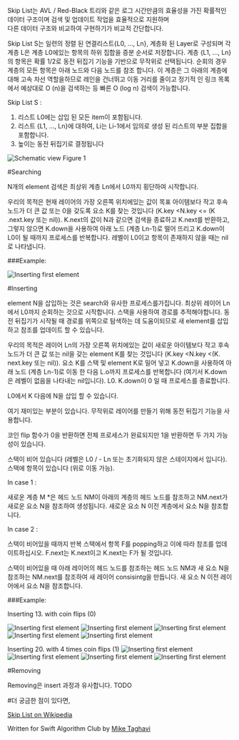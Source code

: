 Skip List는 AVL / Red-Black 트리와 같은 로그 시간만큼의 효율성을 가진 확률적인 데이터 구조이며 검색 및 업데이트 작업을 효율적으로 지원하며  
다른 데이터 구조와 비교하여 구현하기가 비교적 간단합니다.

Skip List S는 일련의 정렬 된 연결리스트{L0, ..., Ln}, 계층화 된 Layer로 구성되며 각 계층 L은 계층 L0에있는 항목의 하위 집합을 증분 순서로 저장합니다. 계층 {L1, ..., Ln}의 항목은 확률 1/2로 동전 뒤집기 기능을 기반으로 무작위로 선택됩니다. 순회의 경우 계층의 모든 항목은 아래 노드와 다음 노드를 참조 합니다. 이 계층은 그 아래의 계층에 대해 고속 차선 역할을하므로 레인을 건너뛰고 이동 거리를 줄이고 정기적 인 링크 목록에서 예상대로 O (n)을 검색하는 등 빠른 O (log n) 검색이 가능합니다.

Skip List S :

  1. 리스트 L0에는 삽입 된 모든 item이 포함됩니다.
  2. 리스트 {L1, ..., Ln}에 대하여, Li는 Li-1에서 임의로 생성 된 리스트의 부분 집합을 포함합니다.
  3. 높이는 동전 뒤집기로 결정됩니다

![Schematic view](Images/Intro.png)
Figure 1


#Searching

N개의 element 검색은 최상위 계층 Ln에서 L0까지 횡단하여 시작합니다.

우리의 목적은 현재 레이어의 가장 오른쪽 위치에있는 값이 목표 아이템보다 작고 후속 노드가 더 큰 값 또는 0을 갖도록 요소 K를 찾는 것입니다 (K.key <N.key <= (K .next.key 또는 nil)). K.next의 값이 N과 같으면 검색을 종료하고 K.next를 반환하고, 그렇지 않으면 K.down을 사용하여 아래 노드 (계층 Ln-1)로 떨어 뜨리고 K.down이 L0이 될 때까지 프로세스를 반복합니다. 레벨이 L0이고 항목이 존재하지 않을 때는 nil로 나타냅니다.


###Example:

![Inserting first element](Images/Search1.png)

#Inserting

element N을 삽입하는 것은 search와 유사한 프로세스를가집니다. 최상위 레이어 Ln에서 L0까지 순회하는 것으로 시작합니다. 스택을 사용하여 경로를 추적해야합니다. 동전 뒤집기가 시작될 때 경로를 위쪽으로 탐색하는 데 도움이되므로 새 element를 삽입하고 참조를 업데이트 할 수 있습니다.

우리의 목적은 레이어 Ln의 가장 오른쪽 위치에있는 값이 새로운 아이템보다 작고 후속 노드가 더 큰 값 또는 nil을 갖는 element K를 찾는 것입니다 (K.key <N.key <(K. next.key 또는 nil)). 요소 K를 스택 및 element K로 밀어 넣고 K.down을 사용하여 아래 노드 (계층 Ln-1)로 이동 한 다음 L.o까지 프로세스를 반복합니다 (여기서 K.down은 레벨이 없음을 나타내는 nil입니다). L0. K.down이 0 일 때 프로세스를 종료합니다.

L0에서 K 다음에 N을 삽입 할 수 있습니다.

여기 재미있는 부분이 있습니다. 무작위로 레이어를 만들기 위해 동전 뒤집기 기능을 사용합니다.

코인 flip 함수가 0을 반환하면 전체 프로세스가 완료되지만 1을 반환하면 두 가지 가능성이 있습니다.

스택이 비어 있습니다 (레벨은 L0 / - Ln 또는 초기화되지 않은 스테이지에서 입니다).
스택에 항목이 있습니다 (위로 이동 가능).


In case 1 :

새로운 계층 M *은 헤드 노드 NM이 아래의 계층의 헤드 노드를 참조하고 NM.next가 새로운 요소 N을 참조하여 생성됩니다. 새로운 요소 N 이전 계층에서 요소 N을 참조합니다.

In case 2 :

스택이 비어있을 때까지 반복 스택에서 항목 F를 popping하고 이에 따라 참조를 업데이트하십시오. F.next는 K.next이고 K.next는 F가 될 것입니다.

스택이 비어있을 때 아래 레이어의 헤드 노드를 참조하는 헤드 노드 NM과 새 요소 N을 참조하는 NM.next를 참조하여 새 레이어 consisintg을 만듭니다. 새 요소 N 이전 레이어에서 요소 N을 참조합니다.
		 

###Example:

Inserting 13. with coin flips (0)

![Inserting first element](Images/Insert5.png)
![Inserting first element](Images/Insert6.png)
![Inserting first element](Images/insert7.png)
![Inserting first element](Images/Insert8.png)
![Inserting first element](Images/Insert9.png)



Inserting 20. with 4 times coin flips (1) 
![Inserting first element](Images/Insert9.png)
![Inserting first element](Images/Insert10.png)
![Inserting first element](Images/Insert11.png)
![Inserting first element](Images/Insert12.png)

#Removing

Removing은 insert 과정과 유사합니다.
TODO

#더 궁금한 점이 있다면, 

[Skip List on Wikipedia](https://en.wikipedia.org/wiki/Skip_list) 

Written for Swift Algorithm Club by [Mike Taghavi](https://github.com/mitghi)
